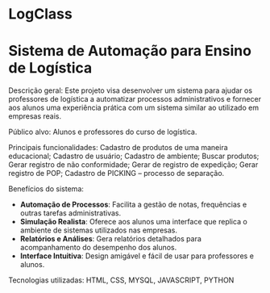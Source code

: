 # LogClass
# Sistema de Automação para Ensino de Logística

Descrição geral: 
Este projeto visa desenvolver um sistema para ajudar os professores de logística a automatizar processos administrativos e fornecer aos alunos uma experiência prática com um sistema similar ao utilizado em empresas reais.


Público alvo:
Alunos e professores do curso de logística.


Principais funcionalidades:
Cadastro de produtos de uma maneira educacional;
Cadastro de usuário;
Cadastro de ambiente;
Buscar produtos;
Gerar registro de não conformidade;
Gerar de registro de expedição;
Gerar registro de POP;
Cadastro de PICKING – processo de separação.


Benefícios do sistema:
- **Automação de Processos**: Facilita a gestão de notas, frequências e outras tarefas administrativas.
- **Simulação Realista**: Oferece aos alunos uma interface que replica o ambiente de sistemas utilizados nas empresas.
- **Relatórios e Análises**: Gera relatórios detalhados para acompanhamento do desempenho dos alunos.
- **Interface Intuitiva**: Design amigável e fácil de usar para professores e alunos.
  

Tecnologias utilizadas:
HTML, CSS, MYSQL, JAVASCRIPT, PYTHON



